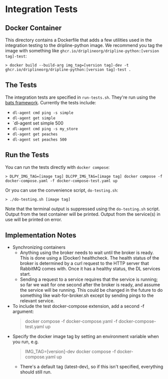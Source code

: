 # Integration Tests

## Docker Container

This directory contains a Dockerfile that adds a few utilities used in the integration testing to the dripline-python image.
We recommend you tag the image with something like `ghcr.io/driplineorg/dripline-python:[version tag]-test`:

    > docker build --build-arg img_tag=[version tag]-dev -t ghcr.io/driplineorg/dripline-python:[version tag]-test .

## The Tests

The integration tests are specified in `run-tests.sh`.  They're run using the [bats framework](https://bats-core.readthedocs.io/en/stable/index.html). Currently the tests include:

* `dl-agent cmd ping -s simple`
* `dl-agent get simple`
* `dl-agent set simple 500
* `dl-agent cmd ping -s my_store`
* `dl-agent get peaches`
* `dl-agent set peaches 500`

## Run the Tests

You can run the tests directly with `docker compose`:

    > DLPY_IMG_TAG=[image tag] DLCPP_IMG_TAG=[image tag] docker compose -f docker-compose.yaml -f docker-compose-test.yaml up

Or you can use the convenience script, `do-testing.sh`:

    > ./do-testing.sh [image tag]

Note that the terminal output is suppressed using the `do-testing.sh` script.  Output from the test container will be printed.  Output from the service(s) in use will be printed on error.


## Implementation Notes

* Synchronizing containers
  * Anything using the broker needs to wait until the broker is ready.  This is done using a (Docker) healthcheck.  The health status of the broker is determined by a curl request to the HTTP server that RabbitMQ comes with.  Once it has a healthy status, the DL services start.
  * Sending a request to a service requires that the service is running; so far we wait for one second after the broker is ready, and assume the service will be running.  This could be changed in the future to do something like wait-for-broker.sh except by sending pings to the relevant service.
* To include the test docker-compose extension, add a second -f argument:
    > docker compose -f docker-compose.yaml -f docker-compose-test.yaml up
* Specify the docker image tag by setting an environment variable when you run, e.g.
    > IMG_TAG=[version]-dev docker compose -f docker-compose.yaml up
  * There's a default tag (latest-dev), so if this isn't specified, everything should still run.

